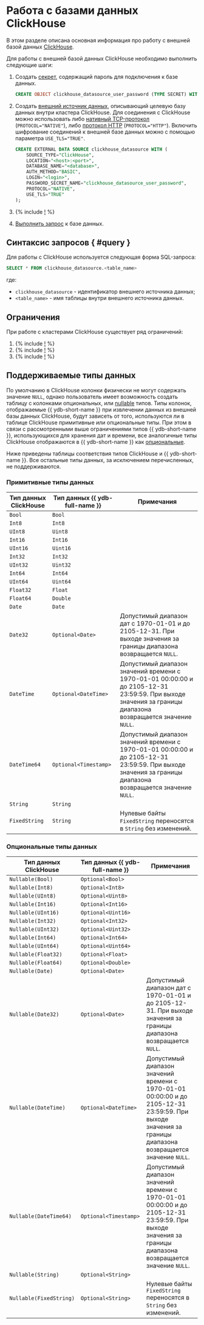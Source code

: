 # Работа с базами данных ClickHouse

В этом разделе описана основная информация про работу с внешней базой данных [ClickHouse](https://clickhouse.com).

Для работы с внешней базой данных ClickHouse необходимо выполнить следующие шаги:
1. Создать [секрет](../datamodel/secrets.md), содержащий пароль для подключения к базе данных.
    ```sql
    CREATE OBJECT clickhouse_datasource_user_password (TYPE SECRET) WITH (value = "<password>");
    ```
1. Создать [внешний источник данных](../datamodel/external_data_source.md), описывающий целевую базу данных внутри кластера ClickHouse. Для соединения с ClickHouse можно использовать либо [нативный TCP-протокол](https://clickhouse.com/docs/ru/interfaces/tcp) (`PROTOCOL="NATIVE"`), либо [протокол HTTP](https://clickhouse.com/docs/ru/interfaces/http) (`PROTOCOL="HTTP"`). Включить шифрование соединений к внешней базе данных можно с помощью параметра `USE_TLS="TRUE"`.
    ```sql
    CREATE EXTERNAL DATA SOURCE clickhouse_datasource WITH (
        SOURCE_TYPE="ClickHouse",
        LOCATION="<host>:<port>",
        DATABASE_NAME="<database>",
        AUTH_METHOD="BASIC",
        LOGIN="<login>",
        PASSWORD_SECRET_NAME="clickhouse_datasource_user_password",
        PROTOCOL="NATIVE",
        USE_TLS="TRUE"
    );
    ```

1. {% include [!](_includes/connector_deployment.md) %}
1. [Выполнить запрос](#query) к базе данных.


## Синтаксис запросов { #query }
Для работы с ClickHouse используется следующая форма SQL-запроса:

```sql
SELECT * FROM clickhouse_datasource.<table_name>
```

где:
- `clickhouse_datasource` - идентификатор внешнего источника данных;
- `<table_name>` - имя таблицы внутри внешнего источника данных.

## Ограничения

При работе с кластерами ClickHouse существует ряд ограничений:

1. {% include [!](_includes/supported_requests.md) %}
1. {% include [!](_includes/datetime_limits.md) %}
1. {% include [!](_includes/predicate_pushdown.md) %}

## Поддерживаемые типы данных

По умолчанию в ClickHouse колонки физически не могут содержать значение `NULL`, однако пользователь имеет возможность создать таблицу с колонками опциональных, или [nullable](https://clickhouse.com/docs/ru/sql-reference/data-types/nullable) типов. Типы колонок, отображаемые {{ ydb-short-name }} при извлечении данных из внешней базы данных ClickHouse, будут зависеть от того, используются ли в таблице ClickHouse примитивные или опциональные типы. При этом в связи с рассмотренными выше ограничениями типов {{ ydb-short-name }}, использующихся для хранения дат и времени, все аналогичные типы ClickHouse отображаются в {{ ydb-short-name }} как [опциональные](../../yql/reference/types/optional.md).

Ниже приведены таблицы соответствия типов ClickHouse и {{ ydb-short-name }}. Все остальные типы данных, за исключением перечисленных, не поддерживаются.

### Примитивные типы данных

|Тип данных ClickHouse|Тип данных {{ ydb-full-name }}|Примечания|
|---|----|------|
|`Bool`|`Bool`||
|`Int8`|`Int8`||
|`UInt8`|`Uint8`||
|`Int16`|`Int16`||
|`UInt16`|`Uint16`||
|`Int32`|`Int32`||
|`UInt32`|`Uint32`||
|`Int64`|`Int64`||
|`UInt64`|`Uint64`||
|`Float32`|`Float`||
|`Float64`|`Double`||
|`Date`|`Date`||
|`Date32`|`Optional<Date>`|Допустимый диапазон дат с 1970-01-01 и до 2105-12-31. При выходе значения за границы диапазона возвращается `NULL`.|
|`DateTime`|`Optional<DateTime>`|Допустимый диапазон значений времени с 1970-01-01 00:00:00 и до 2105-12-31 23:59:59. При выходе значения за границы диапазона возвращается значение `NULL`.|
|`DateTime64`|`Optional<Timestamp>`|Допустимый диапазон значений времени с 1970-01-01 00:00:00 и до 2105-12-31 23:59:59. При выходе значения за границы диапазона возвращается значение `NULL`.|
|`String`|`String`||
|`FixedString`|`String`|Нулевые байты `FixedString` переносятся в `String` без изменений.|

### Опциональные типы данных

|Тип данных ClickHouse|Тип данных {{ ydb-full-name }}|Примечания|
|---|----|------|
|`Nullable(Bool)`|`Optional<Bool>`||
|`Nullable(Int8)`|`Optional<Int8>`||
|`Nullable(UInt8)`|`Optional<Uint8>`||
|`Nullable(Int16)`|`Optional<Int16>`||
|`Nullable(UInt16)`|`Optional<Uint16>`||
|`Nullable(Int32)`|`Optional<Int32>`||
|`Nullable(UInt32)`|`Optional<Uint32>`||
|`Nullable(Int64)`|`Optional<Int64>`||
|`Nullable(UInt64)`|`Optional<Uint64>`||
|`Nullable(Float32)`|`Optional<Float>`||
|`Nullable(Float64)`|`Optional<Double>`||
|`Nullable(Date)`|`Optional<Date>`||
|`Nullable(Date32)`|`Optional<Date>`|Допустимый диапазон дат с 1970-01-01 и до 2105-12-31. При выходе значения за границы диапазона возвращается `NULL`.|
|`Nullable(DateTime)`|`Optional<DateTime>`|Допустимый диапазон значений времени с 1970-01-01 00:00:00 и до 2105-12-31 23:59:59. При выходе значения за границы диапазона возвращается значение `NULL`.|
|`Nullable(DateTime64)`|`Optional<Timestamp>`|Допустимый диапазон значений времени с 1970-01-01 00:00:00 и до 2105-12-31 23:59:59. При выходе значения за границы диапазона возвращается значение `NULL`.|
|`Nullable(String)`|`Optional<String>`||
|`Nullable(FixedString)`|`Optional<String>`|Нулевые байты `FixedString` переносятся в `String` без изменений.|
